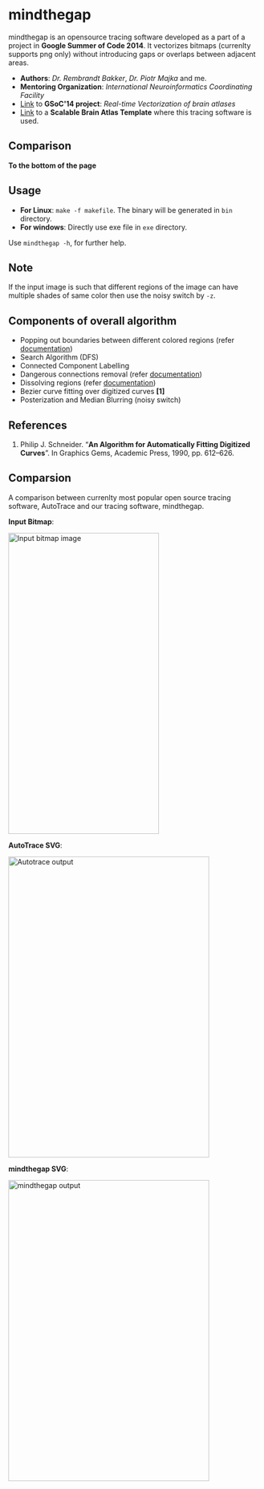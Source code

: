 **mindthegap**
=============

mindthegap is an opensource tracing software developed as a part of a project in **Google Summer of Code 2014**. It vectorizes bitmaps (currenlty supports png only) without introducing gaps or overlaps between adjacent areas.

- **Authors**: *Dr. Rembrandt Bakker*, *Dr. Piotr Majka* and me.
- **Mentoring Organization**: *International Neuroinformatics Coordinating Facility*
- [Link](https://github.com/chiggum/Vectorization-of-brain-atlases) to **GSoC'14 project**: *Real-time Vectorization of brain atlases*
- [Link](https://scalablebrainatlas.incf.org/macaque/DB09) to a **Scalable Brain Atlas Template** where this tracing software is used.

Comparison
------------

**To the bottom of the page**

Usage
-------
- **For Linux**: `make -f makefile`. The binary will be generated in `bin` directory.
- **For windows**: Directly use exe file in `exe` directory.

Use `mindthegap -h`, for further help.

**Note**
-----
If the input image is such that different regions of the image can have multiple shades of same color then use the noisy switch by `-z`.

Components of overall algorithm
---------------------------
- Popping out boundaries between different colored regions (refer [documentation](https://chiggum.github.io/mindthegap/docs/documentation.pdf))
- Search Algorithm (DFS)
- Connected Component Labelling
- Dangerous connections removal (refer [documentation](https://chiggum.github.io/mindthegap/docs/documentation.pdf))
- Dissolving regions (refer [documentation](https://chiggum.github.io/mindthegap/docs/documentation.pdf))
- Bezier curve fitting over digitized curves **[1]**
- Posterization and Median Blurring (noisy switch)

References
-----------
1. Philip J. Schneider. “**An Algorithm for Automatically Fitting Digitized Curves**”. In Graphics Gems, Academic Press, 1990, pp. 612–626.


Comparsion
-----------
A comparison between currenlty most popular open source tracing software, AutoTrace and our tracing software, mindthegap.


**Input Bitmap**:

<img src="https://chiggum.github.io/mindthegap/docs/atlas_219.png" alt="Input bitmap image" width="300" height="600"/>

**AutoTrace SVG**:

<img src="https://chiggum.github.io/mindthegap/docs/output.svg" alt="Autotrace output" width="400" height="600"/>

**mindthegap SVG**:

<img src="https://chiggum.github.io/mindthegap/docs/mindthegap.svg" alt="mindthegap output" width="400" height="600"/>

